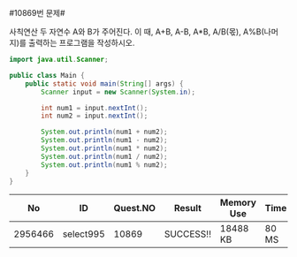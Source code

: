 #10869번 문제#

사칙연산
두 자연수 A와 B가 주어진다. 이 때, A+B, A-B, A*B, A/B(몫), A%B(나머지)를 출력하는 프로그램을 작성하시오. 

``` java
import java.util.Scanner;

public class Main {
    public static void main(String[] args) {
        Scanner input = new Scanner(System.in);

        int num1 = input.nextInt();
        int num2 = input.nextInt();

        System.out.println(num1 + num2);
        System.out.println(num1 - num2);
        System.out.println(num1 * num2);
        System.out.println(num1 / num2);
        System.out.println(num1 % num2);
    }
}
```

| No      | ID        | Quest.NO | Result    | Memory Use | Time  | lanaguage | Code Length |
|---------|-----------|----------|-----------|------------|-------|-----------|-------------|
| 2956466 | select995 | 10869    | SUCCESS!! | 18488 KB   | 80 MS | Java      | 441 B       |
